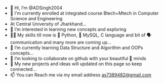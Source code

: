 - 👋 Hi, I’m @ADSingh2004
- 🏫 I'm currently enrolled at integrated course Btech+Mtech in Computer Science and Engineering
- At Central University of Jharkhand...
- 👀 I’m interested in learning new concepts and exploring
- 🤹‍♂️ My skills till now is 🐍 Python, 🐬 MySQL, C language
  and bit of 🗣️communication and many more are coming up...
- 🌱 I’m currently learning Data Structure and Algorithm and OOPs concepts...
- 💞️ I’m looking to collaborate on github with your beautiful 🧠 minds
- 🔗 My new projects and ideas will updated on this page so keep connected...
- 📫 You can Reach me via my email address as7389482@gmail.com
<!---
ADSingh2004/ADSingh2004 is a ✨ special ✨ repository because its `README.md` (this file) appears on your GitHub profile.
You can click the Preview link to take a look at your changes.
--->
